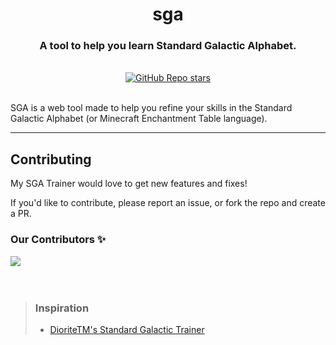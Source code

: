 <div align="center">
  <h1 align="center"><strong>sga</strong></h1>
  <h3>A tool to help you learn Standard Galactic Alphabet.</h3>
</div>

<br/>

<div align="center">
  <a href="https://github.com/orn8/sga/stargazers"><img alt="GitHub Repo stars" src="https://img.shields.io/github/stars/orn8/sga?style=for-the-badge"></a>
</div>

<br/>

SGA is a web tool made to help you refine your skills in the Standard Galactic Alphabet (or Minecraft Enchantment Table language).

---

## Contributing

My SGA Trainer would love to get new features and fixes!

If you'd like to contribute, please report an issue, or fork the repo and create a PR.

### Our Contributors ✨

<a href="https://github.com/orn8/tinfoil/graphs/contributors">
  <img src="https://contrib.rocks/image?repo=orn8/tinfoil" />
</a>

<br/>
<br/>
<br/>

<blockquote>
<h3>Inspiration</h3>

- [DioriteTM's Standard Galactic Trainer](https://www.dioritetm.xyz/sga)
</blockquote>
